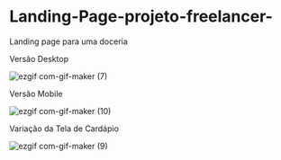 # Landing-Page-projeto-freelancer-
Landing page para uma doceria 

Versão Desktop

![ezgif com-gif-maker (7)](https://user-images.githubusercontent.com/101219161/177360604-14c8b15b-f5aa-4d06-ac72-75ddd2c978b4.gif)

Versão Mobile

![ezgif com-gif-maker (10)](https://user-images.githubusercontent.com/101219161/177376002-6f5f903e-8e7c-4f90-a1e0-7ed86c7d2604.gif)

Variação da Tela de Cardápio

![ezgif com-gif-maker (9)](https://user-images.githubusercontent.com/101219161/177371241-6f016566-8689-4173-9db1-cb9611675f3f.gif)
